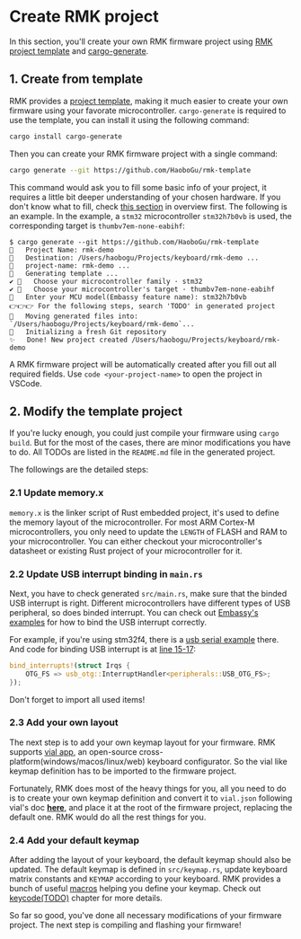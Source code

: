 # Create RMK project

In this section, you'll create your own RMK firmware project using [RMK project template](https://github.com/HaoboGu/rmk-template) and [cargo-generate](https://github.com/cargo-generate/cargo-generate).

## 1. Create from template

RMK provides a [project template](https://github.com/HaoboGu/rmk-template), making it much easier to create your own firmware using your favorate microcontroller. `cargo-generate` is required to use the template, you can install it using the following command:

```bash
cargo install cargo-generate
```

Then you can create your RMK firmware project with a single command:

```bash
cargo generate --git https://github.com/HaoboGu/rmk-template
```

This command would ask you to fill some basic info of your project, it requires a little bit deeper understanding of your chosen hardware. If you don't know what to fill, check [this section]() in overview first. The following is an example. In the example, a `stm32` microcontroller `stm32h7b0vb` is used, the corresponding target is `thumbv7em-none-eabihf`:

```shell
$ cargo generate --git https://github.com/HaoboGu/rmk-template
🤷   Project Name: rmk-demo
🔧   Destination: /Users/haobogu/Projects/keyboard/rmk-demo ...
🔧   project-name: rmk-demo ...
🔧   Generating template ...
✔ 🤷   Choose your microcontroller family · stm32
✔ 🤷   Choose your microcontroller's target · thumbv7em-none-eabihf
🤷   Enter your MCU model(Embassy feature name): stm32h7b0vb
️️👉👉👉 For the following steps, search 'TODO' in generated project
🔧   Moving generated files into: `/Users/haobogu/Projects/keyboard/rmk-demo`...
🔧   Initializing a fresh Git repository
✨   Done! New project created /Users/haobogu/Projects/keyboard/rmk-demo
```

A RMK firmware project will be automatically created after you fill out all required fields. Use `code <your-project-name>` to open the project in VSCode.

## 2. Modify the template project

If you're lucky enough, you could just compile your firmware using `cargo build`. But for the most of the cases, there are minor modifications you have to do. All TODOs are listed in the `README.md` file in the generated project.

The followings are the detailed steps:

### 2.1 Update memory.x

`memory.x` is the linker script of Rust embedded project, it's used to define the memory layout of the microcontroller. For most ARM Cortex-M microcontrollers, you only need to update the `LENGTH` of FLASH and RAM to your microcontroller. You can either checkout your microcontroller's datasheet or existing Rust project of your microcontroller for it. 

### 2.2 Update USB interrupt binding in `main.rs`

Next, you have to check generated `src/main.rs`, make sure that the binded USB interrupt is right. Different microcontrollers have different types of USB peripheral, so does binded interrupt. You can check out [Embassy's examples](https://github.com/embassy-rs/embassy/tree/main/examples) for how to bind the USB interrupt correctly.

For example, if you're using stm32f4, there is a [usb serial example](https://github.com/embassy-rs/embassy/blob/main/examples/stm32f4/src/bin/usb_serial.rs) there. And code for binding USB interrupt is at [line 15-17](https://github.com/embassy-rs/embassy/blob/main/examples/stm32f4/src/bin/usb_serial.rs#L15-L17):

```rust
bind_interrupts!(struct Irqs {
    OTG_FS => usb_otg::InterruptHandler<peripherals::USB_OTG_FS>;
});
```

Don't forget to import all used items!

### 2.3 Add your own layout

The next step is to add your own keymap layout for your firmware. RMK supports [vial app](https://get.vial.today/), an open-source cross-platform(windows/macos/linux/web) keyboard configurator. So the vial like keymap definition has to be imported to the firmware project. 

Fortunately, RMK does most of the heavy things for you, all you need to do is to create your own keymap definition and convert it to `vial.json` following vial's doc **[here](https://get.vial.today/docs/porting-to-via.html)**, and place it at the root of the firmware project, replacing the default one. RMK would do all the rest things for you.

### 2.4 Add your default keymap

After adding the layout of your keyboard, the default keymap should also be updated. The default keymap is defined in `src/keymap.rs`, update keyboard matrix constants and `KEYMAP` according to your keyboard. RMK provides a bunch of useful [macros](https://docs.rs/rmk/latest/rmk/#macros) helping you define your keymap. Check out [keycode(TODO)]() chapter for more details.

So far so good, you've done all necessary modifications of your firmware project. The next step is compiling and flashing your firmware!